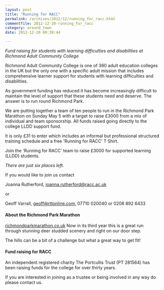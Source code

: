 ```yaml
---
layout: post
title: "Running for RACC"
permalink: /archives/2012/12/running_for_racc.html
commentfile: 2012-12-20-running_for_racc
category: around_town
date: 2012-12-20 09:39:44

---
```


*Fund raising for students with learning difficulties and disabilities at Richmond Adult Community College*

Richmond Adult Community College is one of 360 adult education colleges in the UK but the only one with a specific adult mission that includes comprehensive learner support for students with learning difficulties and disabilities.

As government funding has reduced it has become increasingly difficult to maintain the level of support that these students need and deserve. The answer is to run round Richmond Park.

We are putting together a team of ten people to run in the Richmond Park Marathon on Sunday May 5 with a target to raise £3000 from a mix of individual and team sponsorship. All funds raised going directly to the college LLDD support fund.

It is only £31 to enter which includes an informal but professional structured training schedule and a free 'Running for RACC' T Shirt.

Join the 'Running for RACC' team to raise £3000 for supported learning (LLDD) students.

*There are just six places left.*

If you would like to join us contact

Joanna Rutherford, <joanna.rutherford@racc.ac.uk>

or

Geoff Varrall, <geoff@rttonline.com>, 07710 020040 or 0208 892 6433

#### About the Richmond Park Marathon

[richmondparkmarathon.co.uk](http://richmondparkmarathon.co.uk/)
Now in its third year this is a great run through stunning deer studded scenery and right on our door step.

The hills can be a bit of a challenge but what a great way to get fit!

#### Fund raising for RACC

An independent registered charity The Portcullis Trust (PT 281564) has been raising funds for the college for over thirty years.

If you are interested in joining as a trustee or being involved in any way do please contact us.
